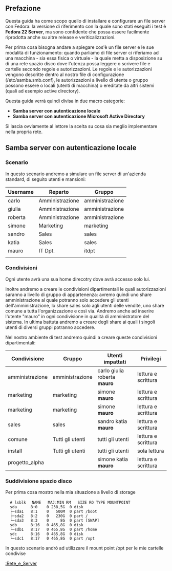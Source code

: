 Prefazione
----------

Questa guida ha come scopo quello di installare e configurare un file server con Fedora: la versione di riferimento con la quale sono stati eseguiti i test è **Fedora 22 Server**, ma sono confidente che possa essere facilmente riprodotta anche su altre release e veriticalizzazioni.

Per prima cosa bisogna andare a spiegare cos'è un file server e le sue modalità di funzionamento: quando parliamo di file server ci riferiamo ad una macchina - sia essa fisica o virtuale - la quale metta a disposizione su di una rete spazio disco dove l'utenza possa leggere o scrivere file e cartelle secondo regole e autorizzazioni. Le regole e le autorizzazioni vengono descritte dentro al nostro file di configurazione (/etc/samba.smb.conf), le autorizzazioni a livello di utente o gruppo possono essere o locali (utenti di macchina) o ereditate da altri sistemi (quali ad esempio active directory).

Questa guida verrà quindi divisa in due macro categorie:

-   **Samba server con autenticazione locale**
-   **Samba server con autenticazione Microsoft Active Directory**

Si lascia ovviamente al lettore la scelta su cosa sia meglio implementare nella propria rete.

Samba server con autenticazione locale
--------------------------------------

### Scenario

In questo scenario andremo a simulare un file server di un'azienda standard, di seguito utenti e mansioni:

| Username | Reparto         | Gruppo          |
|----------|-----------------|-----------------|
| carlo    | Amministrazione | amministrazione |
| giulia   | Amministrazione | amministrazione |
| roberta  | Amministrazione | amministrazione |
| simone   | Marketing       | marketing       |
| sandro   | Sales           | sales           |
| katia    | Sales           | sales           |
| mauro    | IT Dpt.         | itdpt           |
||

### Condivisioni

Ogni utente avrà una sua home direcotry dove avrà accesso solo lui.

Inoltre andremo a creare le condivisioni dipartimentali le quali autorizzazioni saranno a livello di gruppo di appartenenza: avremo quindi uno share amministrazione al quale potranno solo accedere gli utenti dell'amministrazione, lo share sales solo agli utenti delle vendite, uno share comune a tutta l'organizzazione e così via. Andremo anche ad inserire l'utente "mauro" in ogni condivisione in qualità di amministratore del sistema. In ultima battuta andremo a creare degli share ai quali i singoli utenti di diversi gruppi potranno accedere.

Nel nostro ambiente di test andremo quindi a creare queste condivisioni dipartimentali:

| Condivisione    | Gruppo           | Utenti impattati               | Privilegi           |
|-----------------|------------------|--------------------------------|---------------------|
| amministrazione | amministrazione  | carlo giulia roberta **mauro** | lettura e scrittura |
| marketing       | marketing        | simone **mauro**               | lettura e scrittura |
| marketing       | marketing        | simone **mauro**               | lettura e scrittura |
| sales           | sales            | sandro katia **mauro**         | lettura e scrittura |
| comune          | Tutti gli utenti | tutti gli utenti               | lettura e scrittura |
| install         | Tutti gli utenti | tutti gli utenti               | sola lettura        |
| progetto\_alpha |                  | simone katia **mauro**         | lettura e scrittura |

### Suddivisione spazio disco

Per prima cosa mostro nella mia situazione a livello di storage

`  # lsblk`
`  NAME   MAJ:MIN RM   SIZE RO TYPE MOUNTPOINT`
`  sda      8:0    0 238,5G  0 disk `
`  ├─sda1   8:1    0   500M  0 part /boot`
`  ├─sda2   8:2    0   230G  0 part /`
`  └─sda3   8:3    0     8G  0 part [SWAP]`
`  sdb      8:16   0 465,8G  0 disk `
`  └─sdb1   8:17   0 465,8G  0 part /home`
`  sdc      8:16   0 465,8G  0 disk `
`  └─sdc1   8:17   0 465,8G  0 part /opt`

In questo scenario andrò ad utilizzare il mount point /opt per le mie cartelle condivise

[:Rete\_e\_Server](:Rete_e_Server "wikilink")

